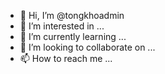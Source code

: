 - 👋 Hi, I’m @tongkhoadmin
- 👀 I’m interested in ...
- 🌱 I’m currently learning ...
- 💞️ I’m looking to collaborate on ...
- 📫 How to reach me ...

<!---
tongkhoadmin/tongkhoadmin is a ✨ special ✨ repository because its `README.md` (this file) appears on your GitHub profile.
You can click the Preview link to take a look at your changes.
--->
